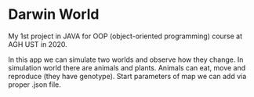 # Darwin World

My 1st project in JAVA for OOP (object-oriented programming) course at AGH UST in 2020.

In this app we can simulate two worlds and observe how they change. In simulation world there are animals and plants. Animals can eat, move and reproduce (they have genotype). Start parameters of map we can add via proper .json file.
